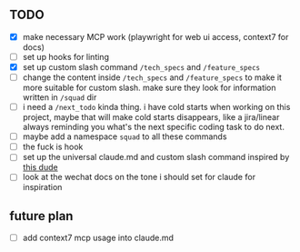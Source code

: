 ## TODO
- [x] make necessary MCP work (playwright for web ui access, context7 for docs)
- [ ] set up hooks for linting
- [x] set up custom slash command `/tech_specs` and `/feature_specs`
- [ ] change the content inside `/tech_specs` and `/feature_specs` to make it more suitable for custom slash. make sure they look for information written in `/squad` dir
- [ ] i need a `/next_todo` kinda thing. i have cold starts when working on this project, maybe that will make cold starts disappears, like a jira/linear always reminding you what's the next specific coding task to do next.
- [ ] maybe add a namespace `squad` to all these commands
- [ ] the fuck is hook
- [ ] set up the universal claude.md and custom slash command inspired by [this dude](https://github.com/Veraticus/nix-config/tree/main/home-manager/claude-code)
- [ ] look at the wechat docs on the tone i should set for claude for inspiration

## future plan

- [ ] add context7 mcp usage into claude.md
